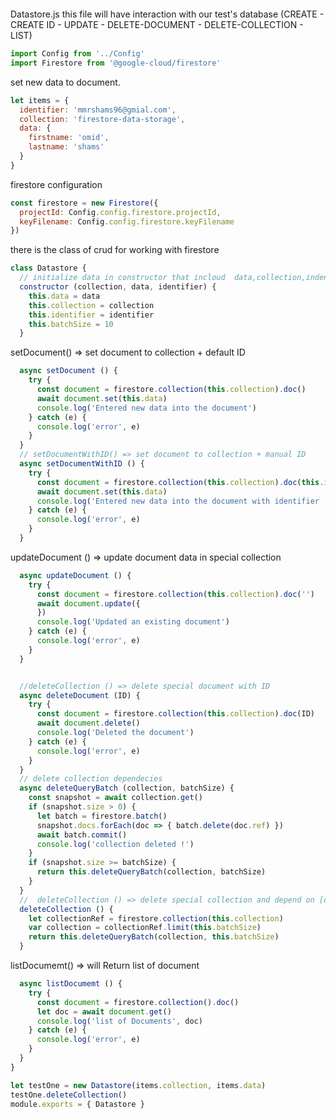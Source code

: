 
```javascript

```
Datastore.js
this file will have interaction with our test's database  (CREATE - CREATE ID - UPDATE - DELETE-DOCUMENT - DELETE-COLLECTION - LIST)

```javascript
import Config from '../Config'
import Firestore from '@google-cloud/firestore'
```
set new data to document.

```javascript
let items = {
  identifier: 'mmrshams96@gmial.com',
  collection: 'firestore-data-storage',
  data: {
    firstname: 'omid',
    lastname: 'shams'
  }
}
```
firestore configuration

```javascript
const firestore = new Firestore({
  projectId: Config.config.firestore.projectId,
  keyFilename: Config.config.firestore.keyFilename
})
```
there is the class of crud for working with firestore

```javascript
class Datastore {
  // initialize data in constructor that incloud  data,collection,indentifer(optional),batchSize for deleting documents
  constructor (collection, data, identifier) {
    this.data = data
    this.collection = collection
    this.identifier = identifier
    this.batchSize = 10
  }
```
setDocument() => set document to collection + default ID

```javascript
  async setDocument () {
    try {
      const document = firestore.collection(this.collection).doc()
      await document.set(this.data)
      console.log('Entered new data into the document')
    } catch (e) {
      console.log('error', e)
    }
  }
  // setDocumentWithID() => set document to collection + manual ID
  async setDocumentWithID () {
    try {
      const document = firestore.collection(this.collection).doc(this.identifier)
      await document.set(this.data)
      console.log('Entered new data into the document with identifier ')
    } catch (e) {
      console.log('error', e)
    }
  }
```
updateDocument () => update document data in special collection

```javascript
  async updateDocument () {
    try {
      const document = firestore.collection(this.collection).doc('')
      await document.update({
      })
      console.log('Updated an existing document')
    } catch (e) {
      console.log('error', e)
    }
  }


  //deleteCollection () => delete special document with ID
  async deleteDocument (ID) {
    try {
      const document = firestore.collection(this.collection).doc(ID)
      await document.delete()
      console.log('Deleted the document')
    } catch (e) {
      console.log('error', e)
    }
  }
  // delete collection dependecies
  async deleteQueryBatch (collection, batchSize) {
    const snapshot = await collection.get()
    if (snapshot.size > 0) {
      let batch = firestore.batch()
      snapshot.docs.forEach(doc => { batch.delete(doc.ref) })
      await batch.commit()
      console.log('collection deleted !')
    }
    if (snapshot.size >= batchSize) {
      return this.deleteQueryBatch(collection, batchSize)
    }
  }
  //  deleteCollection () => delete special collection and depend on [deleteQueryBatch()]
  deleteCollection () {
    let collectionRef = firestore.collection(this.collection)
    var collection = collectionRef.limit(this.batchSize)
    return this.deleteQueryBatch(collection, this.batchSize)
  }
```
listDocumemt() => will Return list of document

```javascript
  async listDocumemt () {
    try {
      const document = firestore.collection().doc()
      let doc = await document.get()
      console.log('list of Documents', doc)
    } catch (e) {
      console.log('error', e)
    }
  }
}

let testOne = new Datastore(items.collection, items.data)
testOne.deleteCollection()
module.exports = { Datastore }
```
